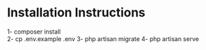 # Installation Instructions

1- composer install <br>
2- cp .env.example .env 
3- php artisan migrate
4- php artisan serve
